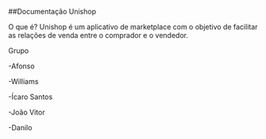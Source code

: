##Documentação Unishop

O que é?
Unishop é um aplicativo de marketplace com o objetivo de facilitar as relações de venda entre o comprador e o vendedor.

Grupo

-Afonso

-Williams

-Ícaro Santos

-João Vitor

-Danilo 
